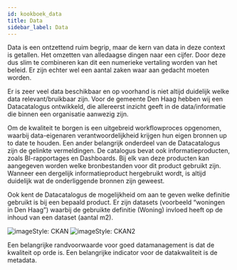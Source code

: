 ```yaml
---
id: kookboek_data
title: Data
sidebar_label: Data
---
```

Data is een ontzettend ruim begrip, maar de kern van data in deze context is getallen. Het omzetten van alledaagse dingen naar een cijfer. Door deze dus slim te combineren kan dit een numerieke vertaling worden van het beleid. Er zijn echter wel een aantal zaken waar aan gedacht moeten worden.

Er is zeer veel data beschikbaar en op voorhand is niet altijd duidelijk welke data relevant/bruikbaar zijn. Voor de gemeente Den Haag hebben wij een Datacatalogus ontwikkeld, die allereerst inzicht geeft in de data/informatie die binnen een organisatie aanwezig zijn.

Om de kwaliteit te borgen is een uitgebreid workflowproces opgenomen, waarbij data-eigenaren verantwoordelijkheid krijgen hun eigen bronnen up to date te houden. Een ander belangrijk onderdeel van de Datacatalogus zijn de gelinkte vermeldingen. De catalogus bevat ook informatieproducten, zoals BI-rapportages en Dashboards. Bij elk van deze producten kan aangegeven worden welke bronbestanden voor dit product gebruikt zijn. Wanneer een dergelijk informatieproduct hergebruikt wordt, is altijd duidelijk wat de onderliggende bronnen zijn geweest.

Ook kent de Datacatalogus de mogelijkheid om aan te geven welke definitie gebruikt is bij een bepaald product. Er zijn datasets (voorbeeld “woningen in Den Haag”) waarbij de gebruikte definitie (Woning) invloed heeft op de inhoud van een dataset (aantal m2).  

<img class="imageStyle shadowing" src="/docs/assets/Kookboek/DATA_ckan.png" target="_blank" alt="imageStyle: CKAN"/>
<img class="imageStyle shadowing" src="/docs/assets/Kookboek/DATA_ckan2.png" target="_blank" alt="imageStyle: CKAN2"/>

Een belangrijke randvoorwaarde voor goed datamanagement is dat de kwaliteit op orde is. Een belangrijke indicator voor de datakwaliteit is de metadata.